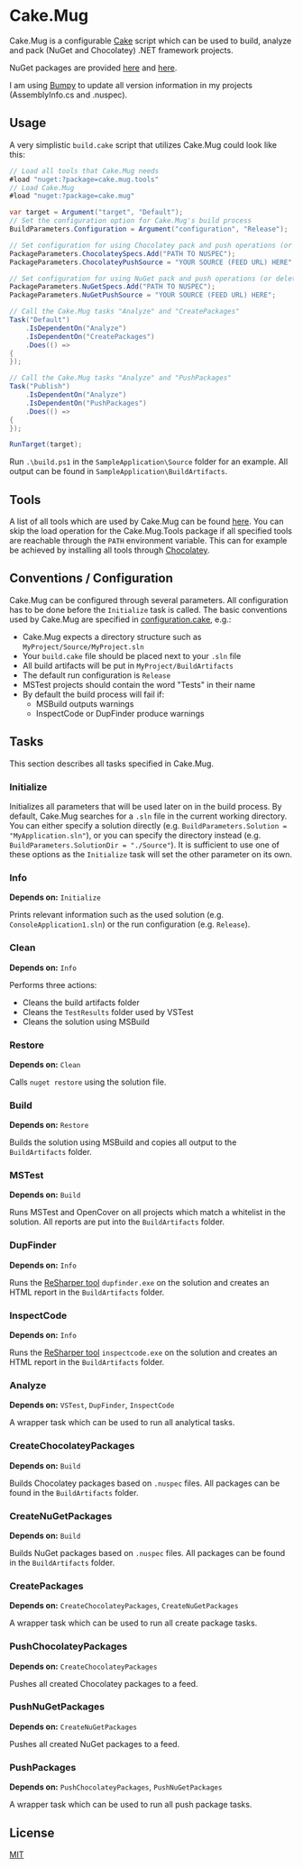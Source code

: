 # Cake.Mug

Cake.Mug is a configurable [Cake](http://cakebuild.net/) script which can be used to build, analyze and pack (NuGet and Chocolatey) .NET framework projects.

NuGet packages are provided [here](https://www.nuget.org/packages/Cake.Mug/) and [here](https://www.nuget.org/packages/Cake.Mug.Tools/).

I am using [Bumpy](https://github.com/fwinkelbauer/Bumpy) to update all version information in my projects (AssemblyInfo.cs and .nuspec).

## Usage

A very simplistic `build.cake` script that utilizes Cake.Mug could look like this:

```csharp
// Load all tools that Cake.Mug needs
#load "nuget:?package=cake.mug.tools"
// Load Cake.Mug
#load "nuget:?package=cake.mug"

var target = Argument("target", "Default");
// Set the configuration option for Cake.Mug's build process
BuildParameters.Configuration = Argument("configuration", "Release");

// Set configuration for using Chocolatey pack and push operations (or delete if not needed)
PackageParameters.ChocolateySpecs.Add("PATH TO NUSPEC");
PackageParameters.ChocolateyPushSource = "YOUR SOURCE (FEED URL) HERE";

// Set configuration for using NuGet pack and push operations (or delete if not needed)
PackageParameters.NuGetSpecs.Add("PATH TO NUSPEC");
PackageParameters.NuGetPushSource = "YOUR SOURCE (FEED URL) HERE";

// Call the Cake.Mug tasks "Analyze" and "CreatePackages"
Task("Default")
    .IsDependentOn("Analyze")
    .IsDependentOn("CreatePackages")
    .Does(() =>
{
});

// Call the Cake.Mug tasks "Analyze" and "PushPackages"
Task("Publish")
    .IsDependentOn("Analyze")
    .IsDependentOn("PushPackages")
    .Does(() =>
{
});

RunTarget(target);

```

Run `.\build.ps1` in the `SampleApplication\Source` folder for an example. All output can be found in `SampleApplication\BuildArtifacts`.

## Tools

A list of all tools which are used by Cake.Mug can be found [here](Cake.Mug.Tools/Content/tools.cake). You can skip the load operation for the Cake.Mug.Tools package if all specified tools are reachable through the `PATH` environment variable. This can for example be achieved by installing all tools through [Chocolatey](http://chocolatey.org/).

## Conventions / Configuration

Cake.Mug can be configured through several parameters. All configuration has to be done before the `Initialize` task is called. The basic conventions used by Cake.Mug are specified in [configuration.cake](Cake.Mug/Content/configuration.cake), e.g.:

- Cake.Mug expects a directory structure such as `MyProject/Source/MyProject.sln`
- Your `build.cake` file should be placed next to your `.sln` file
- All build artifacts will be put in `MyProject/BuildArtifacts`
- The default run configuration is `Release`
- MSTest projects should contain the word "Tests" in their name
- By default the build process will fail if:
  - MSBuild outputs warnings
  - InspectCode or DupFinder produce warnings

## Tasks

This section describes all tasks specified in Cake.Mug.

### Initialize

Initializes all parameters that will be used later on in the build process. By default, Cake.Mug searches for a `.sln` file in the current working directory. You can either specify a solution directly (e.g. `BuildParameters.Solution = "MyApplication.sln"`), or you can specify the directory instead (e.g. `BuildParameters.SolutionDir = "./Source"`). It is sufficient to use one of these options as the `Initialize` task will set the other parameter on its own.

### Info

**Depends on:** `Initialize`

Prints relevant information such as the used solution (e.g. `ConsoleApplication1.sln`) or the run configuration (e.g. `Release`).

### Clean

**Depends on:** `Info`

Performs three actions:

- Cleans the build artifacts folder
- Cleans the `TestResults` folder used by VSTest
- Cleans the solution using MSBuild

### Restore

**Depends on:** `Clean`

Calls `nuget restore` using the solution file.

### Build

**Depends on:** `Restore`

Builds the solution using MSBuild and copies all output to the `BuildArtifacts` folder.

### MSTest

**Depends on:** `Build`

Runs MSTest and OpenCover on all projects which match a whitelist in the solution. All reports are put into the `BuildArtifacts` folder.

### DupFinder

**Depends on:** `Info`

Runs the [ReSharper tool](https://www.jetbrains.com/resharper/features/command-line.html) `dupfinder.exe` on the solution and creates an HTML report in the `BuildArtifacts` folder.

### InspectCode

**Depends on:** `Info`

Runs the [ReSharper tool](https://www.jetbrains.com/resharper/features/command-line.html) `inspectcode.exe` on the solution and creates an HTML report in the `BuildArtifacts` folder.

### Analyze

**Depends on:** `VSTest`, `DupFinder`, `InspectCode`

A wrapper task which can be used to run all analytical tasks.

### CreateChocolateyPackages

**Depends on:** `Build`

Builds Chocolatey packages based on `.nuspec` files. All packages can be found in the `BuildArtifacts` folder.

### CreateNuGetPackages

**Depends on:** `Build`

Builds NuGet packages based on `.nuspec` files. All packages can be found in the `BuildArtifacts` folder.

### CreatePackages

**Depends on:** `CreateChocolateyPackages`, `CreateNuGetPackages`

A wrapper task which can be used to run all create package tasks.

### PushChocolateyPackages

**Depends on:** `CreateChocolateyPackages`

Pushes all created Chocolatey packages to a feed.

### PushNuGetPackages

**Depends on:** `CreateNuGetPackages`

Pushes all created NuGet packages to a feed.

### PushPackages

**Depends on:** `PushChocolateyPackages`, `PushNuGetPackages`

A wrapper task which can be used to run all push package tasks.

## License

[MIT](http://opensource.org/licenses/MIT)
